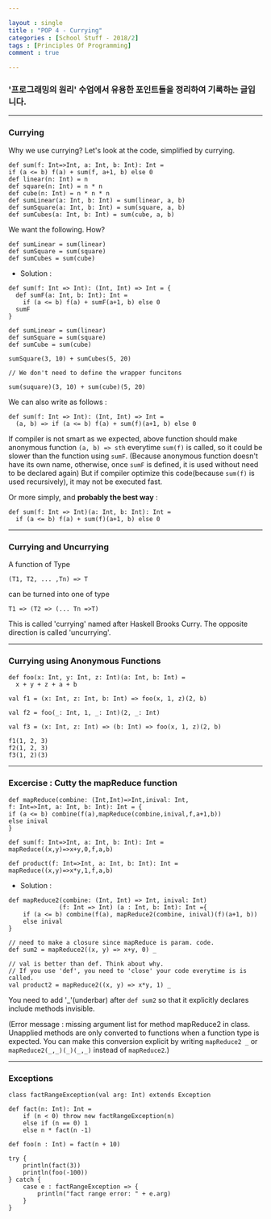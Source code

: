 ```yaml
---

layout : single
title : "POP 4 - Currying"
categories : [School Stuff - 2018/2]
tags : [Principles Of Programming]
comment : true

---
```


### '프로그래밍의 원리' 수업에서 유용한 포인트들을 정리하여 기록하는 글입니다.

---

### Currying

Why we use currying? Let's look at the code, simplified by currying.

~~~
def sum(f: Int=>Int, a: Int, b: Int): Int = 
if (a <= b) f(a) + sum(f, a+1, b) else 0
def linear(n: Int) = n
def square(n: Int) = n * n
def cube(n: Int) = n * n * n
def sumLinear(a: Int, b: Int) = sum(linear, a, b)
def sumSquare(a: Int, b: Int) = sum(square, a, b)
def sumCubes(a: Int, b: Int) = sum(cube, a, b)
~~~

We want the following. How?

~~~
def sumLinear = sum(linear)
def sumSquare = sum(square)
def sumCubes = sum(cube)
~~~


- Solution :

~~~
def sum(f: Int => Int): (Int, Int) => Int = {
  def sumF(a: Int, b: Int): Int =
    if (a <= b) f(a) + sumF(a+1, b) else 0
  sumF
}

def sumLinear = sum(linear)
def sumSquare = sum(square)
def sumCube = sum(cube)

sumSquare(3, 10) + sumCubes(5, 20)

// We don't need to define the wrapper funcitons

sum(suquare)(3, 10) + sum(cube)(5, 20)
~~~

We can also write as follows :

~~~
def sum(f: Int => Int): (Int, Int) => Int =
  (a, b) => if (a <= b) f(a) + sum(f)(a+1, b) else 0
~~~

If compiler is not smart as we expected, above function should make anonymous function `(a, b) => sth` everytime `sum(f)` is called, so it could be slower than the function using `sumF`. (Because anonymous function doesn't have its own name, otherwise, once `sumF` is defined, it is used without need to be declared again) But if compiler optimize this code(because `sum(f)` is used recursively), it may not be executed fast.


Or more simply, and **probably the best way** :

~~~
def sum(f: Int => Int)(a: Int, b: Int): Int =
  if (a <= b) f(a) + sum(f)(a+1, b) else 0
~~~

---

### Currying and Uncurrying

A function of Type 

`(T1, T2, ... ,Tn) => T`

can be turned into one of type

`T1 => (T2 => (... Tn =>T)`

This is called 'currying' named after Haskell Brooks Curry. The opposite direction is called 'uncurrying'.


---


### Currying using Anonymous Functions

~~~
def foo(x: Int, y: Int, z: Int)(a: Int, b: Int) =
  x + y + z + a + b

val f1 = (x: Int, z: Int, b: Int) => foo(x, 1, z)(2, b)

val f2 = foo(_: Int, 1, _: Int)(2, _: Int)

val f3 = (x: Int, z: Int) => (b: Int) => foo(x, 1, z)(2, b)

f1(1, 2, 3)
f2(1, 2, 3)
f3(1, 2)(3)
~~~


---


### Excercise : Cutty the mapReduce function

~~~
def mapReduce(combine: (Int,Int)=>Int,inival: Int,
f: Int=>Int, a: Int, b: Int): Int = {
if (a <= b) combine(f(a),mapReduce(combine,inival,f,a+1,b))
else inival
}

def sum(f: Int=>Int, a: Int, b: Int): Int =
mapReduce((x,y)=>x+y,0,f,a,b)

def product(f: Int=>Int, a: Int, b: Int): Int =
mapReduce((x,y)=>x*y,1,f,a,b)
~~~

- Solution : 


~~~
def mapReduce2(combine: (Int, Int) => Int, inival: Int)
              (f: Int => Int) (a : Int, b: Int): Int ={
    if (a <= b) combine(f(a), mapReduce2(combine, inival)(f)(a+1, b))
    else inival
}

// need to make a closure since mapReduce is param. code. 
def sum2 = mapReduce2((x, y) => x+y, 0) _

// val is better than def. Think about why.
// If you use 'def', you need to 'close' your code everytime is is called.
val product2 = mapReduce2((x, y) => x*y, 1) _
~~~

You need to add '_'(underbar) after `def sum2` so that it explicitly declares include methods invisible.

(Error message : missing argument list for method mapReduce2 in class. Unapplied methods are only converted to functions when a function type is expected. You can make this conversion explicit by writing `mapReduce2 _` or `mapReduce2(_,_)(_)(_,_)` instead of `mapReduce2`.)


---

### Exceptions

~~~
class factRangeException(val arg: Int) extends Exception

def fact(n: Int): Int =
    if (n < 0) throw new factRangeException(n)
    else if (n == 0) 1
    else n * fact(n -1)

def foo(n : Int) = fact(n + 10)

try {
    println(fact(3))
    println(foo(-100))
} catch {
    case e : factRangeException => {
        println("fact range error: " + e.arg)
    }
}
~~~


















